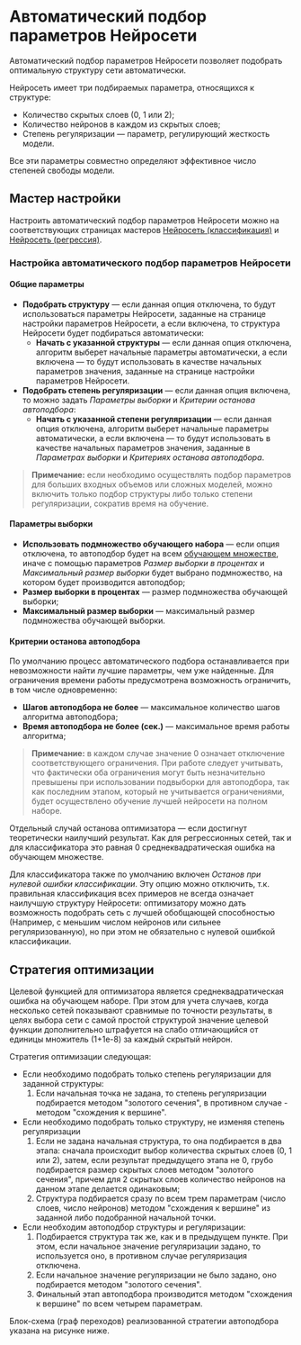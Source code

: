 # Автоматический подбор параметров Нейросети

Автоматический подбор параметров Нейросети позволяет подобрать оптимальную структуру сети автоматически.

Нейросеть имеет три подбираемых параметра, относящихся к структуре:

* Количество скрытых слоев (0, 1 или 2);
* Количество нейронов в каждом из скрытых слоев;
* Степень регуляризации — параметр, регулирующий жесткость модели.

Все эти параметры совместно определяют эффективное число степеней свободы модели.

## Мастер настройки

Настроить автоматический подбор параметров Нейросети можно на соответствующих страницах мастеров [Нейросеть (классификация)]() и [Нейросеть (регрессия)]().

### Настройка автоматического подбор параметров Нейросети

#### Общие параметры

* **Подобрать структуру** — если данная опция отключена, то будут использоваться параметры Нейросети, заданные на странице настройки параметров Нейросети, а если включена, то структура Нейросети будет подбираться автоматически:
  * **Начать с указанной структуры** — если данная опция отключена, алгоритм выберет начальные параметры автоматически, а если включена — то будут использовать в качестве начальных параметров значения, заданные на странице настройки параметров Нейросети.
* **Подобрать степень регуляризации** — если данная опция включена, то можно задать *Параметры выборки* и *Критерии останова автоподбора*:
  * **Начать с указанной степени регуляризации** — если данная опция отключена, алгоритм выберет начальные параметры автоматически, а если включена — то будут использовать в качестве начальных параметров значения, заданные в *Параметрах выборки* и *Критериях останова автоподбора*.

> **Примечание:** если необходимо осуществлять подбор параметров для больших входных объемов или сложных моделей, можно включить только подбор структуры либо только степени регуляризации, сократив время на обучение.

#### Параметры выборки

* **Использовать подмножество обучающего набора** — если опция отключена, то автоподбор будет на всем [обучающем множестве](https://wiki.loginom.ru/articles/training-set.html), иначе с помощью параметров *Размер выборки в процентах* и *Максимальный размер выборки* будет выбрано подмножество, на котором будет производится автоподбор;
* **Размер выборки в процентах** — размер подмножества обучающей выборки;
* **Максимальный размер выборки** — максимальный размер подмножества обучающей выборки.

#### Критерии останова автоподбора

По умолчанию процесс автоматического подбора останавливается при невозможности найти лучшие параметры, чем уже найденные. Для ограничения времени работы предусмотрена возможность ограничить, в том числе одновременно:

* **Шагов автоподбора не более** — максимальное количество шагов алгоритма автоподбора;
* **Время автоподбора не более (сек.)** — максимальное время работы алгоритма;

>**Примечание:** в каждом случае значение 0 означает отключение соответствующего ограничения. При работе следует учитывать, что фактически оба ограничения могут быть незначительно превышены при использовании подвыборки для автоподбора, так как последним этапом, который не учитывается ограничениями, будет осуществлено обучение лучшей нейросети на полном наборе.

Отдельный случай останова оптимизатора — если достигнут теоретически наилучший результат. Как для регрессионных сетей, так и для классификатора это равная 0 среднеквадратическая ошибка на обучающем множестве. 

Для классификатора также по умолчанию включен *Останов при нулевой ошибки классификации*. Эту опцию можно отключить, т.к. правильная классификация всех примеров не всегда означает наилучшую структуру Нейросети: оптимизатору можно дать возможность подобрать сеть с лучшей обобщающей способностью (Например, с меньшим числом нейронов или сильнее регуляризованную), но при этом не обязательно с нулевой ошибкой классификации.

## Стратегия оптимизации

Целевой функцией для оптимизатора является среднеквадратическая ошибка на обучающем наборе. При этом для учета случаев, когда несколько сетей показывают сравнимые по точности результаты, в целях выбора сети с самой простой структурой значение целевой функции дополнительно штрафуется на слабо отличающийся от единицы множитель (1+1e-8) за каждый скрытый нейрон.

Стратегия оптимизации следующая:

* Если необходимо подобрать только степень регуляризации для заданной структуры:
  1. Если начальная точка не задана, то степень регуляризации подбирается методом "золотого сечения", в противном случае - методом "схождения к вершине".
* Если необходимо подобрать только структуру, не изменяя степень регуляризации
  1. Если не задана начальная структура, то она подбирается в два этапа: сначала происходит выбор количества скрытых слоев (0, 1 или 2), затем, если результат предыдущего этапа не 0, грубо подбирается размер скрытых слоев методом "золотого сечения", причем для 2 скрытых слоев количество нейронов на данном этапе делается одинаковым;
  2. Структура подбирается сразу по всем трем параметрам (число слоев, число нейронов) методом "схождения к вершине" из заданной либо подобранной начальной точки.
* Если необходим автоподбор структуры и регуляризации:
  1. Подбирается структура так же, как и в предыдущем пункте. При этом, если начальное значение регуляризации задано, то используется оно, в противном случае регуляризация отключена.
  2. Если начальное значение регуляризации не было задано, оно подбирается методом "золотого сечения".
  3. Финальный этап автоподбора производится методом "схождения к вершине" по всем четырем параметрам.

Блок-схема (граф переходов) реализованной стратегии автоподбора указана на рисунке ниже.

